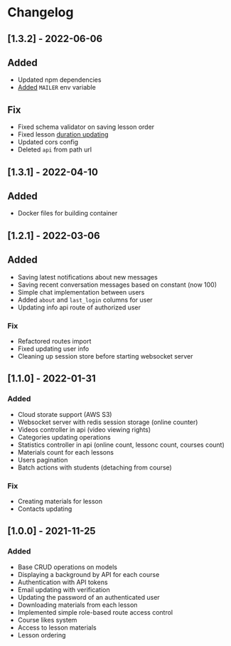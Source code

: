 # Changelog

## [1.3.2] - 2022-06-06

## Added

- Updated npm dependencies
- [Added](https://github.com/sergeyyarkov/educt-server/commit/294a4f584dd39d295372802305004365fb01fdb2) `MAILER` env variable

## Fix

- Fixed schema validator on saving lesson order
- Fixed lesson [duration updating](https://github.com/sergeyyarkov/educt-server/commit/ffdebc4f927abe3b63c62c84268f40f9e6663895#diff-86d18314585862595621b4e90f675b79ac74e7a0a47b2797556902eeff75e14a)
- Updated cors config
- Deleted `api` from path url

## [1.3.1] - 2022-04-10

## Added

- Docker files for building container

## [1.2.1] - 2022-03-06

## Added

- Saving latest notifications about new messages
- Saving recent conversation messages based on constant (now 100)
- Simple chat implementation between users
- Added `about` and `last_login` columns for user
- Updating info api route of authorized user

### Fix

- Refactored routes import
- Fixed updating user info
- Cleaning up session store before starting websocket server

## [1.1.0] - 2022-01-31

### Added

- Cloud storate support (AWS S3)
- Websocket server with redis session storage (online counter)
- Videos controller in api (video viewing rights)
- Categories updating operations
- Statistics controller in api (online count, lessonc count, courses count)
- Materials count for each lessons
- Users pagination
- Batch actions with students (detaching from course)

### Fix

- Creating materials for lesson
- Contacts updating

## [1.0.0] - 2021-11-25

### Added

- Base CRUD operations on models
- Displaying a background by API for each course
- Authentication with API tokens
- Email updating with verification
- Updating the password of an authenticated user
- Downloading materials from each lesson
- Implemented simple role-based route access control
- Course likes system
- Access to lesson materials
- Lesson ordering
